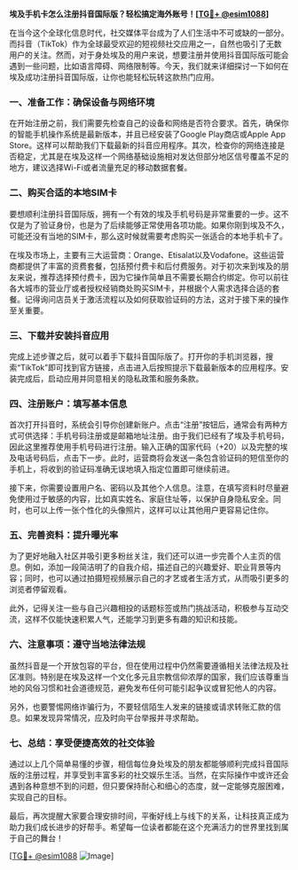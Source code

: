 **埃及手机卡怎么注册抖音国际版？轻松搞定海外账号！[[TG💪+ @esim1088](https://t.me/s/esim1088)]**

在当今这个全球化信息时代，社交媒体平台成为了人们生活中不可或缺的一部分。而抖音（TikTok）作为全球最受欢迎的短视频社交应用之一，自然也吸引了无数用户的关注。然而，对于身处埃及的用户来说，想要注册并使用抖音国际版可能会遇到一些问题，比如语言障碍、网络限制等。今天，我们就来详细探讨一下如何在埃及成功注册抖音国际版，让你也能轻松玩转这款热门应用。

### 一、准备工作：确保设备与网络环境

在开始注册之前，我们需要先检查自己的设备和网络是否符合要求。首先，确保你的智能手机操作系统是最新版本，并且已经安装了Google Play商店或Apple App Store。这样可以帮助我们下载最新的抖音应用程序。其次，检查你的网络连接是否稳定，尤其是在埃及这样一个网络基础设施相对发达但部分地区信号覆盖不足的地方，建议选择Wi-Fi或者流量充足的移动数据套餐。

### 二、购买合适的本地SIM卡

要想顺利注册抖音国际版，拥有一个有效的埃及手机号码是非常重要的一步。这不仅是为了验证身份，也是为了后续能够正常使用各项功能。如果你刚到埃及不久，可能还没有当地的SIM卡，那么这时候就需要考虑购买一张适合的本地手机卡了。

在埃及市场上，主要有三大运营商：Orange、Etisalat以及Vodafone。这些运营商都提供了丰富的资费套餐，包括预付费卡和后付费服务。对于初次来到埃及的朋友来说，推荐选择预付费卡，因为它操作简单且不需要长期合约绑定。你可以前往各大城市的营业厅或者授权经销商处购买SIM卡，并根据个人需求选择合适的套餐。记得询问店员关于激活流程以及如何获取验证码的方法，这对于接下来的操作至关重要。

### 三、下载并安装抖音应用

完成上述步骤之后，就可以着手下载抖音国际版了。打开你的手机浏览器，搜索“TikTok”即可找到官方链接，点击进入后按照提示下载最新版本的应用程序。安装完成后，启动应用并同意相关的隐私政策和服务条款。

### 四、注册账户：填写基本信息

首次打开抖音时，系统会引导你创建新账户。点击“注册”按钮后，通常会有两种方式可供选择：手机号码注册或是邮箱地址注册。由于我们已经有了埃及手机号码，因此这里推荐使用手机号码进行注册。输入正确的国家代码（+20）以及完整的埃及电话号码后，点击下一步。此时，运营商将会发送一条包含验证码的短信至你的手机上，将收到的验证码准确无误地填入指定位置即可继续前进。

接下来，你需要设置用户名、密码以及其他个人信息。注意，在填写资料时尽量避免使用过于敏感的内容，比如真实姓名、家庭住址等，以保护自身隐私安全。同时，也可以上传一张个性化的头像照片，这样可以让其他用户更容易记住你。

### 五、完善资料：提升曝光率

为了更好地融入社区并吸引更多粉丝关注，我们还可以进一步完善个人主页的信息。例如，添加一段简洁明了的自我介绍，描述自己的兴趣爱好、职业背景等内容；同时，也可以通过拍摄短视频展示自己的才艺或者生活方式，从而吸引更多的浏览者停留观看。

此外，记得关注一些与自己兴趣相投的话题标签或热门挑战活动，积极参与互动交流，这样不仅能快速积累人气，还能学习到更多有趣的知识和技能。

### 六、注意事项：遵守当地法律法规

虽然抖音是一个开放包容的平台，但在使用过程中仍然需要遵循相关法律法规及社区准则。特别是在埃及这样一个文化多元且宗教信仰浓厚的国家，我们应该尊重当地的风俗习惯和社会道德规范，避免发布任何可能引起争议或冒犯他人的内容。

另外，也要警惕网络诈骗行为，不要轻信陌生人发来的链接或请求转账汇款的信息。如果发现异常情况，应及时向平台举报并寻求帮助。

### 七、总结：享受便捷高效的社交体验

通过以上几个简单易懂的步骤，相信每位身处埃及的朋友都能够顺利完成抖音国际版的注册过程，并享受到丰富多彩的社交娱乐生活。当然，在实际操作中或许还会遇到各种意想不到的问题，但只要保持耐心和细心的态度，就一定能够克服困难，实现自己的目标。

最后，再次提醒大家要合理安排时间，平衡好线上与线下的关系，让科技真正成为助力我们成长进步的好帮手。希望每一位读者都能在这个充满活力的世界里找到属于自己的舞台！

[[TG💪+ @esim1088](https://t.me/s/esim1088) ![Image](https://i.postimg.cc/4NQfJmqS/Snipaste-2025-05-13-00-14-12.png)]